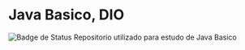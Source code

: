 # Java Basico, DIO
![Badge de Status](https://img.shields.io/badge/status-em%20desenvolvimento-brightgreen)
Repositorio utilizado para estudo de Java Basico
